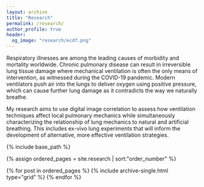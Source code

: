 ```yaml
---
layout: archive
title: "Research"
permalink: /research/
author_profile: true
header:
  og_image: "research/ecdf.png"
---
```


Respiratory illnesses are among the leading causes of morbidity and mortality worldwide. Chronic pulmonary disease can result in irreversible lung tissue damage where mechanical ventilation is often the only means of intervention, as witnessed during the COVID-19 pandemic. Modern ventilators push air into the lungs to deliver oxygen using positive pressure, which can cause further lung damage as it contradicts the way we naturally breathe.

My research aims to use digital image correlation to assess how ventilation techniques affect local pulmonary mechanics while simultaneously characterizing the relationship of lung mechanics to natural and artificial breathing. This includes ex-vivo lung experiments that will inform the development of alternative, more effective ventilation strategies.

<nbsp>

{% include base_path %}

{% assign ordered_pages = site.research | sort:"order_number" %}

{% for post in ordered_pages %}
  {% include archive-single.html type="grid" %}
{% endfor %}
